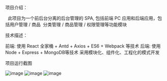 项目介绍：

  此项目为一个前后台分离的后台管理的 SPA, 包括前端 PC 应用和后端应用，包括用户管理 / 商品  分类管理 / 商品管理 / 权限管理等功能模块

技术描述：

前端: 使用 React 全家桶 + Antd + Axios + ES6 + Webpack 等技术
后端: 使用 Node + Express + MongoDB等技术
采用模块化、组件化、工程化的模式开发


项目运行截图

![image](https://github.com/niuxiangchen/React-online-retailers-client/blob/main/screenshot/%E8%BF%90%E8%A1%8C%E6%88%AA%E5%9B%BE.jpg)
![image](https://github.com/niuxiangchen/React-online-retailers-client/blob/main/screenshot/%E8%BF%90%E8%A1%8C%E6%88%AA%E5%9B%BE0.png)
![image](https://github.com/niuxiangchen/React-online-retailers-client/blob/main/screenshot/%E8%BF%90%E8%A1%8C%E6%88%AA%E5%9B%BE2.jpg)

